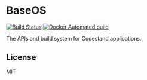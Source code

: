 BaseOS
======
[![Build Status](https://travis-ci.org/codestand/baseos.svg?branch=master)](https://travis-ci.org/codestand/baseos)
[![Docker Automated build](https://img.shields.io/docker/automated/codestand/baseos.svg)](https://hub.docker.com/r/codestand/baseos/)

The APIs and build system for Codestand applications.


License
-------
MIT
